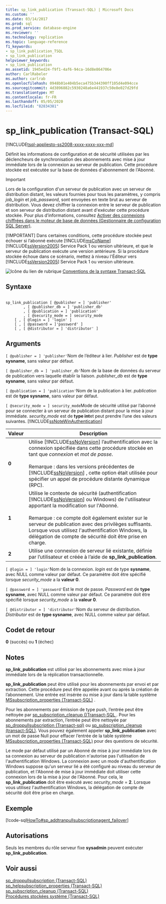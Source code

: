 ```yaml
---
title: sp_link_publication (Transact-SQL) | Microsoft Docs
ms.custom: ''
ms.date: 03/14/2017
ms.prod: sql
ms.prod_service: database-engine
ms.reviewer: ''
ms.technology: replication
ms.topic: language-reference
f1_keywords:
- sp_link_publication_TSQL
- sp_link_publication
helpviewer_keywords:
- sp_link_publication
ms.assetid: 1945ed24-f9f1-4af6-94ca-16d8e864706e
author: CarlRabeler
ms.author: carlrab
ms.openlocfilehash: 0948b01e404b5eca475b344390ff105d4e094cce
ms.sourcegitcommit: 4d3896882c5930248a6e441937c50e8e027d29fd
ms.translationtype: MT
ms.contentlocale: fr-FR
ms.lasthandoff: 05/05/2020
ms.locfileid: "82834381"
---
```

# <a name="sp_link_publication-transact-sql"></a>sp_link_publication (Transact-SQL)
[!INCLUDE[tsql-appliesto-ss2008-xxxx-xxxx-xxx-md](../../includes/tsql-appliesto-ss2008-xxxx-xxxx-xxx-md.md)]

  Définit les informations de configuration et de sécurité utilisées par les déclencheurs de synchronisation des abonnements avec mise à jour immédiate lors de la connexion au serveur de publication. Cette procédure stockée est exécutée sur la base de données d'abonnement de l'Abonné.  
  
> [!IMPORTANT]
>  Lors de la configuration d'un serveur de publication avec un serveur de distribution distant, les valeurs fournies pour tous les paramètres, y compris *job_login* et *job_password*, sont envoyées en texte brut au serveur de distribution. Vous devez chiffrer la connexion entre le serveur de publication et son serveur de distribution distant avant d'exécuter cette procédure stockée. Pour plus d’informations, consultez [Activer des connexions chiffrées dans le moteur de base de données &#40;Gestionnaire de configuration SQL Server&#41;](../../database-engine/configure-windows/enable-encrypted-connections-to-the-database-engine.md).  
> 
> [!IMPORTANT]
>  Dans certaines conditions, cette procédure stockée peut échouer si l’abonné exécute [!INCLUDE[msCoName](../../includes/msconame-md.md)] [!INCLUDE[ssVersion2005](../../includes/ssversion2005-md.md)] Service Pack 1 ou version ultérieure, et que le serveur de publication exécute une version antérieure. Si la procédure stockée échoue dans ce scénario, mettez à niveau l'Éditeur vers [!INCLUDE[ssVersion2005](../../includes/ssversion2005-md.md)] Service Pack 1 ou version ultérieure.  
  
 ![Icône du lien de rubrique](../../database-engine/configure-windows/media/topic-link.gif "Icône du lien de rubrique") [Conventions de la syntaxe Transact-SQL](../../t-sql/language-elements/transact-sql-syntax-conventions-transact-sql.md)  
  
## <a name="syntax"></a>Syntaxe  
  
```  
  
sp_link_publication [ @publisher = ] 'publisher'   
        , [ @publisher_db = ] 'publisher_db'   
        , [ @publication = ] 'publication'   
        , [ @security_mode = ] security_mode  
    [ , [ @login = ] 'login' ]  
    [ , [ @password = ]'password' ]  
    [ , [ @distributor = ] 'distributor' ]  
```  
  
## <a name="arguments"></a>Arguments  
`[ @publisher = ] 'publisher'`Nom de l’éditeur à lier. *Publisher* est de **type sysname**, sans valeur par défaut.  
  
`[ @publisher_db = ] 'publisher_db'`Nom de la base de données du serveur de publication vers laquelle établir la liaison. *publisher_db* est de **type sysname**, sans valeur par défaut.  
  
`[ @publication = ] 'publication'`Nom de la publication à lier. *publication* est de **type sysname**, sans valeur par défaut.  
  
`[ @security_mode = ] security_mode`Mode de sécurité utilisé par l’abonné pour se connecter à un serveur de publication distant pour la mise à jour immédiate. *security_mode* est de **type int**et peut prendre l’une des valeurs suivantes. [!INCLUDE[ssNoteWinAuthentication](../../includes/ssnotewinauthentication-md.md)]  
  
|Valeur|Description|  
|-----------|-----------------|  
|**0**|Utilise [!INCLUDE[ssNoVersion](../../includes/ssnoversion-md.md)] l’authentification avec la connexion spécifiée dans cette procédure stockée en tant que *connexion* et *mot de passe*.<br /><br /> Remarque : dans les versions précédentes de [!INCLUDE[ssNoVersion](../../includes/ssnoversion-md.md)] , cette option était utilisée pour spécifier un appel de procédure distante dynamique (RPC).|  
|**1**|Utilise le contexte de sécurité (authentification [!INCLUDE[ssNoVersion](../../includes/ssnoversion-md.md)] ou Windows) de l'utilisateur apportant la modification sur l'Abonné.<br /><br /> Remarque : ce compte doit également exister sur le serveur de publication avec des privilèges suffisants. Lorsque vous utilisez l'authentification Windows, la délégation de compte de sécurité doit être prise en charge.|  
|**2**|Utilise une connexion de serveur lié existante, définie par l’utilisateur et créée à l’aide de **sp_link_publication**.|  
  
`[ @login = ] 'login'`Nom de la connexion. *login* est de type **sysname**, avec NULL comme valeur par défaut. Ce paramètre doit être spécifié lorsque *security_mode* a la **valeur 0**.  
  
`[ @password = ] 'password'`Est le mot de passe. *Password* est de **type sysname**, avec NULL comme valeur par défaut. Ce paramètre doit être spécifié lorsque *security_mode* a la **valeur 0**.  
  
`[ @distributor = ] 'distributor'`Nom du serveur de distribution. *Distributor* est de **type sysname**, avec NULL comme valeur par défaut.  
  
## <a name="return-code-values"></a>Codet de retour  
 **0** (succès) ou **1** (échec)  
  
## <a name="remarks"></a>Notes  
 **sp_link_publication** est utilisé par les abonnements avec mise à jour immédiate lors de la réplication transactionnelle.  
  
 **sp_link_publication** peut être utilisé pour les abonnements par envoi et par extraction. Cette procédure peut être appelée avant ou après la création de l’abonnement. Une entrée est insérée ou mise à jour dans la table système [MSsubscription_properties &#40;Transact-SQL&#41;](../../relational-databases/system-tables/mssubscription-properties-transact-sql.md) .  
  
 Pour les abonnements par émission de type push, l’entrée peut être nettoyée par [sp_subscription_cleanup &#40;&#41;Transact-SQL ](../../relational-databases/system-stored-procedures/sp-subscription-cleanup-transact-sql.md). Pour les abonnements par extraction, l’entrée peut être nettoyée par [sp_droppullsubscription &#40;Transact-sql&#41;](../../relational-databases/system-stored-procedures/sp-droppullsubscription-transact-sql.md) ou [sp_subscription_cleanup &#40;transact-SQL&#41;](../../relational-databases/system-stored-procedures/sp-subscription-cleanup-transact-sql.md). Vous pouvez également appeler **sp_link_publication** avec un mot de passe Null pour effacer l’entrée de la table système [MSsubscription_properties &#40;Transact-SQL&#41;](../../relational-databases/system-tables/mssubscription-properties-transact-sql.md) pour des questions de sécurité.  
  
 Le mode par défaut utilisé par un Abonné de mise à jour immédiate lors de sa connexion au serveur de publication n'autorise pas l'utilisation de l'authentification Windows. La connexion avec un mode d'authentification Windows suppose qu'un serveur lié a été configuré au niveau du serveur de publication, et l'Abonné de mise à jour immédiate doit utiliser cette connexion lors de la mise à jour de l'Abonné. Pour cela, le **sp_link_publication** doit être exécuté avec *security_mode*  =  **2**. Lorsque vous utilisez l'authentification Windows, la délégation de compte de sécurité doit être prise en charge.  
  
## <a name="example"></a>Exemple  
 [!code-sql[HowTo#sp_addtranpullsubscriptionagent_failover](../../relational-databases/replication/codesnippet/tsql/sp-link-publication-tran_1.sql)]  
  
## <a name="permissions"></a>Autorisations  
 Seuls les membres du rôle serveur fixe **sysadmin** peuvent exécuter **sp_link_publication**.  
  
## <a name="see-also"></a>Voir aussi  
 [sp_droppullsubscription &#40;Transact-SQL&#41;](../../relational-databases/system-stored-procedures/sp-droppullsubscription-transact-sql.md)   
 [sp_helpsubscription_properties &#40;Transact-SQL&#41;](../../relational-databases/system-stored-procedures/sp-helpsubscription-properties-transact-sql.md)   
 [sp_subscription_cleanup &#40;Transact-SQL&#41;](../../relational-databases/system-stored-procedures/sp-subscription-cleanup-transact-sql.md)   
 [Procédures stockées système &#40;Transact-SQL&#41;](../../relational-databases/system-stored-procedures/system-stored-procedures-transact-sql.md)  
  
  
